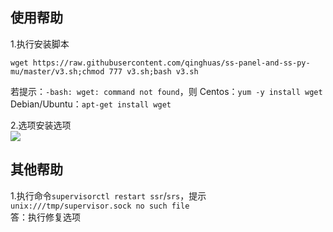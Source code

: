 使用帮助
---
1.执行安装脚本
```
wget https://raw.githubusercontent.com/qinghuas/ss-panel-and-ss-py-mu/master/v3.sh;chmod 777 v3.sh;bash v3.sh
```
若提示：`-bash: wget: command not found`，则
Centos：`yum -y install wget`
Debian/Ubuntu：`apt-get install wget`  

2.选项安装选项  
![](https://file.52ll.win/option_2.png)  

其他帮助
---
1.执行命令`supervisorctl restart ssr`/`srs`，提示`unix:///tmp/supervisor.sock no such file`  
答：执行修复选项
